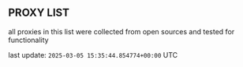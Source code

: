 ## PROXY LIST

all proxies in this list were collected from open sources and tested for functionality

last update: `2025-03-05 15:35:44.854774+00:00` UTC